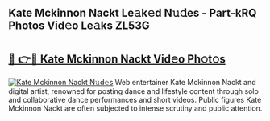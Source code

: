 ## Kate Mckinnon Nackt Le𝚊k𝚎d N𝚞𝚍es - Part-kRQ Photos Vid𝚎o Le𝚊ks ZL53G

# <h2><a href="http://fb0avf1.evod.top/?m=Kate+Mckinnon+Nackt">🔗 👉🔴 Kate Mckinnon Nackt Vid𝚎o Ph𝚘t𝚘s</a></h2>

[![Kate Mckinnon Nackt N𝚞d𝚎s](https://i.imgur.com/8V9OHl7.gif)](http://fb0avf1.evod.top/?m=Kate+Mckinnon+Nackt)
Web entertainer Kate Mckinnon Nackt and digital artist, renowned for posting dance and lifestyle content through solo and collaborative dance performances and short videos. Public figures Kate Mckinnon Nackt are often subjected to intense scrutiny and public attention. 
